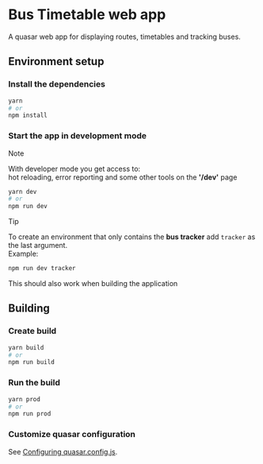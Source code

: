 # Bus Timetable web app

A quasar web app for displaying routes, timetables and tracking buses.


## Environment setup

### Install the dependencies

```bash
yarn
# or
npm install
```

### Start the app in development mode

> [!NOTE]
> With developer mode you get access to:\
> hot reloading, error reporting and some other tools on the **'/dev'** page

```bash
yarn dev
# or
npm run dev
```

> [!TIP]
> To create an environment that only contains the **bus tracker** add `tracker` as the last argument.\
> Example:
> ```bash
> npm run dev tracker
> ```
> This should also work when building the application

## Building

### Create build

```bash
yarn build
# or
npm run build
```

### Run the build

```bash
yarn prod
# or
npm run prod
```

### Customize quasar configuration

See [Configuring quasar.config.js](https://v2.quasar.dev/quasar-cli-vite/quasar-config-js).
